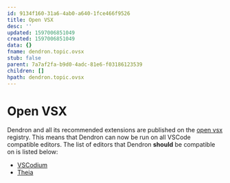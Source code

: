 ```yaml
---
id: 9134f160-31a6-4ab0-a640-1fce466f9526
title: Open VSX
desc: ''
updated: 1597006851049
created: 1597006851049
data: {}
fname: dendron.topic.ovsx
stub: false
parent: 7a7af2fa-b9d0-4adc-81e6-f03186123539
children: []
hpath: dendron.topic.ovsx
---
```

# Open VSX

Dendron and all its recommended extensions are published on the [open vsx](https://open-vsx.org/) registry. This means that Dendron can now be run on all VSCode compatible editors. The list of editors that Dendron **should** be compatible on is listed below:

- [VSCodium](https://github.com/VSCodium/vscodium)
- [Theia](https://theia-ide.org/)
